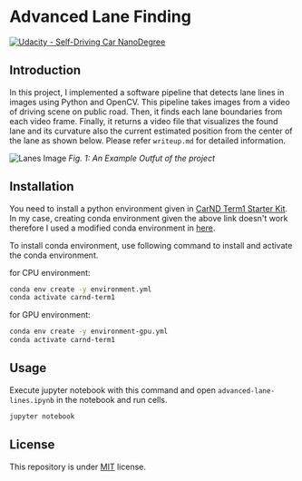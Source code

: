 # Advanced Lane Finding
[![Udacity - Self-Driving Car NanoDegree](https://s3.amazonaws.com/udacity-sdc/github/shield-carnd.svg)](http://www.udacity.com/drive)

Introduction
---

In this project, I implemented a software pipeline that detects lane lines in images using Python and OpenCV. This pipeline takes images from a video of driving scene on public road. Then, it finds each lane boundaries from each video frame. Finally, it returns a video file that visualizes the found lane and its curvature also the current estimated position from the center of the lane as shown below. Please refer `writeup.md` for detailed information.

![Lanes Image](./examples/example_output.jpg)
*Fig. 1: An Example Outfut of the project*

Installation
---

You need to install a python environment given in [CarND Term1 Starter Kit](https://github.com/udacity/CarND-Term1-Starter-Kit).
In my case, creating conda environment given the above link doesn't work therefore I used a modified conda environment in [here](https://github.com/udacity/CarND-Term1-Starter-Kit/pull/119/commits).

To install conda environment, use following command to install and activate the conda environment.

for CPU environment:
```bash
conda env create -y environment.yml
conda activate carnd-term1
```

for GPU environment:
```bash
conda env create -y environment-gpu.yml
conda activate carnd-term1
```

Usage
---
Execute jupyter notebook with this command and open `advanced-lane-lines.ipynb` in the notebook and run cells.
```bash
jupyter notebook
```

License
---

This repository is under [MIT](https://choosealicense.com/licenses/mit/) license.